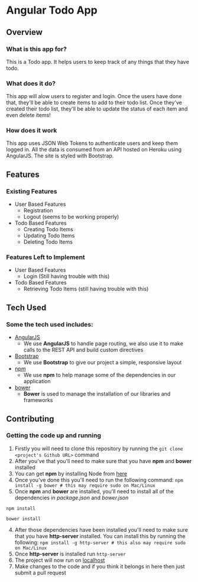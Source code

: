 # Angular Todo App

## Overview

### What is this app for?

This is a Todo app.  It helps users to keep track of any things that they have todo.

### What does it do?

This app will alow users to register and login. Once the users have done that, they'll be able to create items to add to their todo list.  Once they've created their todo list, they'll be able to update the status of each item and even delete items!

### How does it work

This app uses JSON Web Tokens to authenticate users and keep them logged in.  All the data is consumed from an API hosted on Heroku using AngularJS.  The site is styled with Bootstrap.

## Features
 
### Existing Features
- User Based Features
    - Registration
    - Logout (seems to be working properly)
- Todo Based Features
    - Creating Todo Items
    - Updating Todo Items
    - Deleting Todo Items
 
### Features Left to Implement
- User Based Features
    - Login (Still having trouble with this)
- Todo Based Features
    - Retrieving Todo Items (still having trouble with this)

## Tech Used

### Some the tech used includes:
- [AngularJS](https://angularjs.org/)
    - We use **AngularJS** to handle page routing, we also use it to make calls to the REST API and build custom directives
- [Bootstrap](http://getbootstrap.com/)
    - We use **Bootstrap** to give our project a simple, responsive layout
- [npm](https://www.npmjs.com/)
    - We use **npm** to help manage some of the dependencies in our application
- [bower](https://bower.io/)
    - **Bower** is used to manage the installation of our libraries and frameworks

## Contributing

### Getting the code up and running
1. Firstly you will need to clone this repository by running the ```git clone <project's Github URL>``` command
2. After you've that you'll need to make sure that you have **npm** and **bower** installed
  1. You can get **npm** by installing Node from [here](https://nodejs.org/en/)
  2. Once you've done this you'll need to run the following command:
     `npm install -g bower # this may require sudo on Mac/Linux`
3. Once **npm** and **bower** are installed, you'll need to install all of the dependencies in *package.json* and *bower.json*
  ```
  npm install
 
  bower install
  ```
4. After those dependencies have been installed you'll need to make sure that you have **http-server** installed. You can install this by running the following: ```npm install -g http-server # this also may require sudo on Mac/Linux```
5. Once **http-server** is installed run ```http-server```
6. The project will now run on [localhost](http://127.0.0.1:8080)
7. Make changes to the code and if you think it belongs in here then just submit a pull request